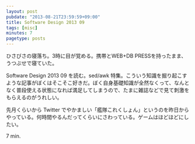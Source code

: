 ```yaml
---
layout: post
pubdate: "2013-08-21T23:59:59+09:00"
title: Software Design 2013 09
tags: [misc]
minutes: 7
pagetype: posts
---
```

ひさびさの寝落ち。3時に目が覚める。携帯とWEB+DB PRESSを持ったまま、うつぶせで寝ていた。

Software Design 2013 09 を読む。sed/awk 特集。こういう知識を掘り起こすような記事がぼくはそこそこ好きだ。ぼく自身基礎知識が全然なくって、なんとなく普段使える状態になれば満足してしまうので、たまに雑誌などで見て刺激をもらえるのがうれしい。

先月くらいから Twitter でやかましい「艦隊これくしょん」というのを昨日からやっている。何時間やるんだってくらいにさわっている。ゲームはほどほどにしたい。

7 min.
